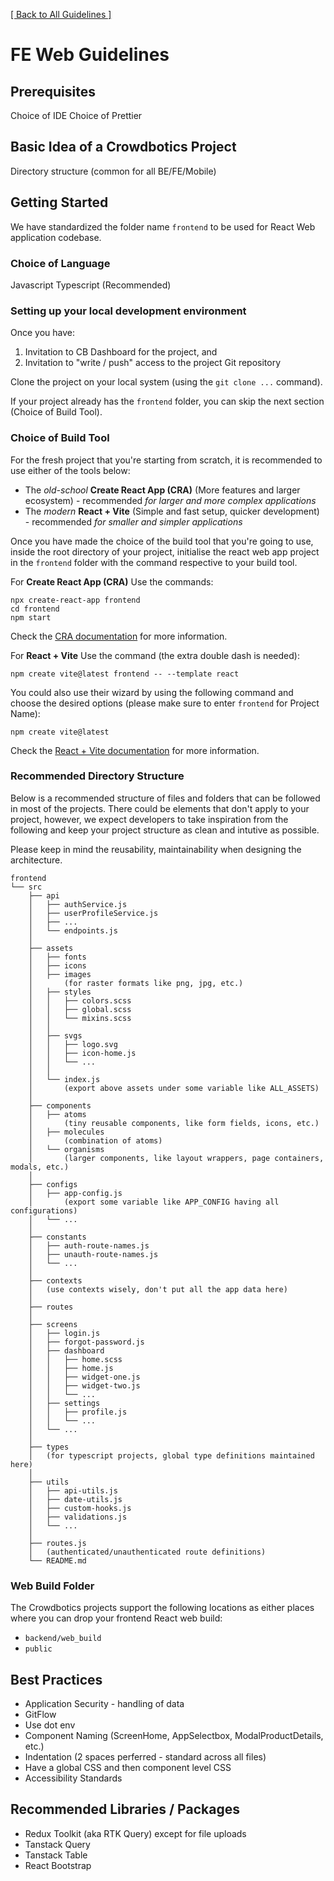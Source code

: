 [[ Back to All Guidelines ]](../readme.md)

# FE Web Guidelines

## Prerequisites
Choice of IDE
Choice of Prettier

## Basic Idea of a Crowdbotics Project
Directory structure (common for all BE/FE/Mobile)


## Getting Started
We have standardized the folder name `frontend` to be used for React Web application codebase.

### Choice of Language
Javascript
Typescript (Recommended)

### Setting up your local development environment
Once you have:
 1. Invitation to CB Dashboard for the project, and
 2. Invitation to "write / push" access to the project Git repository 

Clone the project on your local system (using the `git clone ...` command).

If your project already has the `frontend` folder, you can skip the next section (Choice of Build Tool).

### Choice of Build Tool
For the fresh project that you're starting from scratch, it is recommended to use either of the tools below:
- The _old-school_ **Create React App (CRA)** (More features and larger ecosystem) - recommended *for larger and more complex applications*
- The _modern_ **React + Vite** (Simple and fast setup, quicker development) - recommended *for smaller and simpler applications*

Once you have made the choice of the build tool that you're going to use, inside the root directory of your project, initialise the react web app project in the `frontend` folder with the command respective to your build tool.

For **Create React App (CRA)**
Use the commands:
```
npx create-react-app frontend
cd frontend
npm start
```
Check the [CRA documentation](https://create-react-app.dev/docs/getting-started/) for more information.

For **React + Vite** 
Use the command (the extra double dash is needed):
```
npm create vite@latest frontend -- --template react
```
You could also use their wizard by using the following command and choose the desired options (please make sure to enter `frontend` for Project Name):
```
npm create vite@latest
```
Check the [React + Vite documentation](https://vitejs.dev/guide/) for more information.

### Recommended Directory Structure
Below is a recommended structure of files and folders that can be followed in most of the projects. There could be elements that don't apply to your project, however, we expect developers to take inspiration from the following and keep your project structure as clean and intutive as possible.

Please keep in mind the reusability, maintainability when designing the architecture.
```
frontend
└── src
    ├── api
    │   ├── authService.js
    │   ├── userProfileService.js
    │   ├── ...
    │   └── endpoints.js
    │
    ├── assets
    │   ├── fonts
    │   ├── icons
    │   ├── images
    │       (for raster formats like png, jpg, etc.)
    │   ├── styles
    │   │   ├── colors.scss
    │   │   ├── global.scss
    │   │   └── mixins.scss
    │   │
    │   ├── svgs
    │   │   ├── logo.svg
    │   │   ├── icon-home.js
    │   │   └── ...
    │   │
    │   └── index.js
    │       (export above assets under some variable like ALL_ASSETS)
    │
    ├── components
    │   ├── atoms
    │       (tiny reusable components, like form fields, icons, etc.)
    │   ├── molecules
    │       (combination of atoms)
    │   └── organisms
    │       (larger components, like layout wrappers, page containers, modals, etc.)
    │
    ├── configs
    │   ├── app-config.js
    │       (export some variable like APP_CONFIG having all configurations)
    │   └── ...
    │
    ├── constants
    │   ├── auth-route-names.js
    │   ├── unauth-route-names.js
    │   └── ...
    │
    ├── contexts
    │   (use contexts wisely, don't put all the app data here)
    │
    ├── routes
    │
    ├── screens
    │   ├── login.js
    │   ├── forgot-password.js
    │   ├── dashboard
    │   │   ├── home.scss
    │   │   ├── home.js
    │   │   ├── widget-one.js
    │   │   ├── widget-two.js
    │   │   └── ...
    │   ├── settings
    │   │   ├── profile.js
    │   │   └── ...
    │   └── ...
    │
    ├── types
    │   (for typescript projects, global type definitions maintained here)
    │
    ├── utils
    │   ├── api-utils.js
    │   ├── date-utils.js
    │   ├── custom-hooks.js
    │   ├── validations.js
    │   └── ...
    │
    ├── routes.js
    │   (authenticated/unauthenticated route definitions)
    └── README.md
```

### Web Build Folder
The Crowdbotics projects support the following locations as either places where you can drop your frontend React web build:
- `backend/web_build`
- `public`

## Best Practices
- Application Security - handling of data
- GitFlow
- Use dot env
- Component Naming (ScreenHome, AppSelectbox, ModalProductDetails, etc.)
- Indentation (2 spaces perferred - standard across all files)
- Have a global CSS and then component level CSS
- Accessibility Standards

## Recommended Libraries / Packages
- Redux Toolkit (aka RTK Query) except for file uploads
- Tanstack Query
- Tanstack Table
- React Bootstrap

